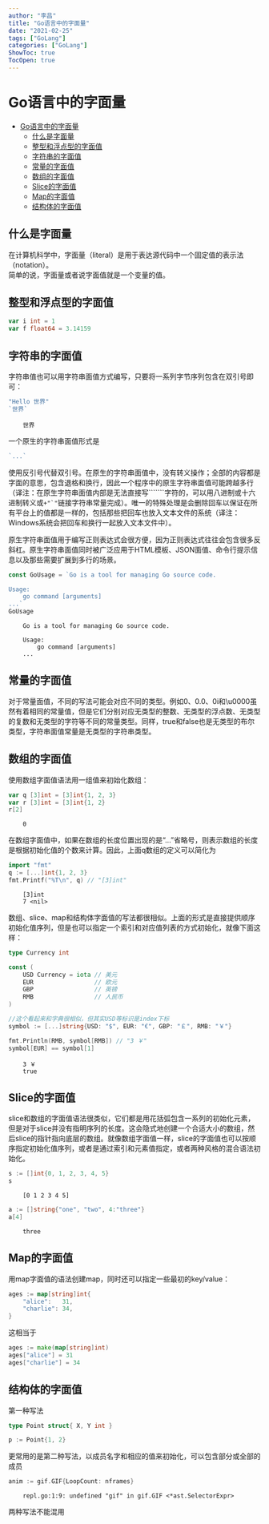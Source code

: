```yaml
---
author: "李昌"
title: "Go语言中的字面量"
date: "2021-02-25"
tags: ["GoLang"]
categories: ["GoLang"]
ShowToc: true
TocOpen: true
---
```


# Go语言中的字面量

- [Go语言中的字面量](#go语言中的字面量)
  - [什么是字面量](#什么是字面量)
  - [整型和浮点型的字面值](#整型和浮点型的字面值)
  - [字符串的字面值](#字符串的字面值)
  - [常量的字面值](#常量的字面值)
  - [数组的字面值](#数组的字面值)
  - [Slice的字面值](#slice的字面值)
  - [Map的字面值](#map的字面值)
  - [结构体的字面值](#结构体的字面值)

## 什么是字面量

在计算机科学中，字面量（literal）是用于表达源代码中一个固定值的表示法（notation）。   
简单的说，字面量或者说字面值就是一个变量的值。

## 整型和浮点型的字面值


```go
var i int = 1
var f float64 = 3.14159
```

## 字符串的字面值

字符串值也可以用字符串面值方式编写，只要将一系列字节序列包含在双引号即可：

```go
"Hello 世界"
`世界`
```

```
    世界
```

一个原生的字符串面值形式是
```go
`...`
```
使用反引号代替双引号。在原生的字符串面值中，没有转义操作；全部的内容都是字面的意思，包含退格和换行，因此一个程序中的原生字符串面值可能跨越多行（译注：在原生字符串面值内部是无法直接写```````字符的，可以用八进制或十六进制转义或```+"`"```链接字符串常量完成）。唯一的特殊处理是会删除回车以保证在所有平台上的值都是一样的，包括那些把回车也放入文本文件的系统（译注：Windows系统会把回车和换行一起放入文本文件中）。

原生字符串面值用于编写正则表达式会很方便，因为正则表达式往往会包含很多反斜杠。原生字符串面值同时被广泛应用于HTML模板、JSON面值、命令行提示信息以及那些需要扩展到多行的场景。

```go
const GoUsage = `Go is a tool for managing Go source code.

Usage:
    go command [arguments]
...`
GoUsage
```

```
    Go is a tool for managing Go source code.
    
    Usage:
        go command [arguments]
    ...
```

## 常量的字面值

对于常量面值，不同的写法可能会对应不同的类型。例如0、0.0、0i和\u0000虽然有着相同的常量值，但是它们分别对应无类型的整数、无类型的浮点数、无类型的复数和无类型的字符等不同的常量类型。同样，true和false也是无类型的布尔类型，字符串面值常量是无类型的字符串类型。

## 数组的字面值

使用数组字面值语法用一组值来初始化数组：


```go
var q [3]int = [3]int{1, 2, 3}
var r [3]int = [3]int{1, 2}
r[2]
```

```
    0
```

在数组字面值中，如果在数组的长度位置出现的是“...”省略号，则表示数组的长度是根据初始化值的个数来计算。因此，上面q数组的定义可以简化为

```go
import "fmt"
q := [...]int{1, 2, 3}
fmt.Printf("%T\n", q) // "[3]int"
```

```
    [3]int
    7 <nil>
```

数组、slice、map和结构体字面值的写法都很相似。上面的形式是直接提供顺序初始化值序列，但是也可以指定一个索引和对应值列表的方式初始化，就像下面这样：

```go
type Currency int

const (
    USD Currency = iota // 美元
    EUR                 // 欧元
    GBP                 // 英镑
    RMB                 // 人民币
)

//这个看起来和字典很相似，但其实USD等标识是index下标
symbol := [...]string{USD: "$", EUR: "€", GBP: "￡", RMB: "￥"}

fmt.Println(RMB, symbol[RMB]) // "3 ￥"
symbol[EUR] == symbol[1]
```

```
    3 ￥
    true
```
   
## Slice的字面值

slice和数组的字面值语法很类似，它们都是用花括弧包含一系列的初始化元素，但是对于slice并没有指明序列的长度。这会隐式地创建一个合适大小的数组，然后slice的指针指向底层的数组。就像数组字面值一样，slice的字面值也可以按顺序指定初始化值序列，或者是通过索引和元素值指定，或者两种风格的混合语法初始化。

```go
s := []int{0, 1, 2, 3, 4, 5}
s
```

```
    [0 1 2 3 4 5]
```


```go
a := []string{"one", "two", 4:"three"}
a[4]
```

```
    three
```

## Map的字面值

用map字面值的语法创建map，同时还可以指定一些最初的key/value：


```go
ages := map[string]int{
    "alice":   31,
    "charlie": 34,
}
```

这相当于


```go
ages := make(map[string]int)
ages["alice"] = 31
ages["charlie"] = 34
```

## 结构体的字面值

第一种写法


```go
type Point struct{ X, Y int }

p := Point{1, 2}
```

更常用的是第二种写法，以成员名字和相应的值来初始化，可以包含部分或全部的成员

```go
anim := gif.GIF{LoopCount: nframes}
```

```
    repl.go:1:9: undefined "gif" in gif.GIF <*ast.SelectorExpr>
```
两种写法不能混用
